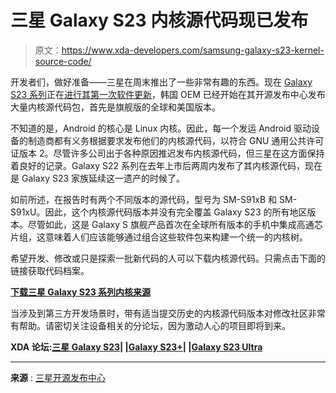 # 三星 Galaxy S23 内核源代码现已发布

> 原文：<https://www.xda-developers.com/samsung-galaxy-s23-kernel-source-code/>

开发者们，做好准备——三星在周末推出了一些非常有趣的东西。现在 [Galaxy S23 系列](http://www.xda-developers.com/samsung-galaxy-s23/)正在[进行其第一次软件更新](https://www.xda-developers.com/samsung-galaxy-s23-first-update/)，韩国 OEM 已经开始在其开源发布中心发布大量内核源代码包，首先是旗舰版的全球和美国版本。

不知道的是，Android 的核心是 Linux 内核。因此，每一个发运 Android 驱动设备的制造商都有义务根据要求发布他们的内核源代码，以符合 GNU 通用公共许可证版本 2。尽管许多公司出于各种原因推迟发布内核源代码，但三星在这方面保持着良好的记录。Galaxy S22 系列在去年上市后两周内发布了其内核源代码，现在是 Galaxy S23 家族延续这一遗产的时候了。

如前所述，在报告时有两个不同版本的源代码，型号为 SM-S91xB 和 SM-S91xU。因此，这个内核源代码版本并没有完全覆盖 Galaxy S23 的所有地区版本。尽管如此，这是 Galaxy S 旗舰产品首次在全球所有版本的手机中集成高通芯片组，这意味着人们应该能够通过组合这些软件包来构建一个统一的内核树。

希望开发、修改或只是探索一批新代码的人可以下载内核源代码。只需点击下面的链接获取代码档案。

**[下载三星 Galaxy S23 系列内核来源](https://opensource.samsung.com/uploadSearch?searchValue=SM-S91)**

当涉及到第三方开发场景时，带有适当提交历史的内核源代码版本对修改社区非常有帮助。请密切关注设备相关的分论坛，因为激动人心的项目即将到来。

**XDA 论坛:[三星 Galaxy S23](https://forum.xda-developers.com/f/samsung-galaxy-s23.12707/)| |[Galaxy S23+](https://forum.xda-developers.com/f/samsung-galaxy-s23-plus.12709/)| |[Galaxy S23 Ultra](https://forum.xda-developers.com/f/samsung-galaxy-s23-ultra.12713/)**

* * *

**来源** : [三星开源发布中心](https://opensource.samsung.com/main)